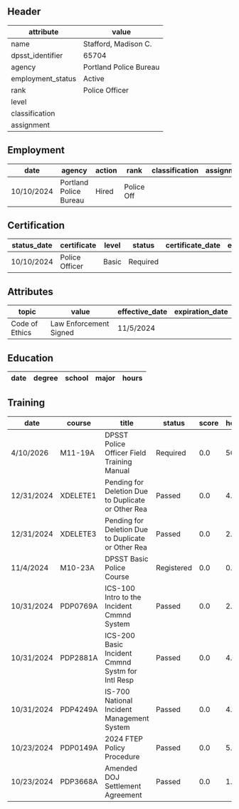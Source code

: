 ## Header
| attribute | value |
| --------- | ----- |
| name | Stafford, Madison C. |
| dpsst_identifier | 65704 |
| agency | Portland Police Bureau |
| employment_status | Active |
| rank | Police Officer |
| level |  |
| classification |  |
| assignment |  |
## Employment
| date | agency | action | rank | classification | assignment |
| ---- | ------ | ------ | ---- | -------------- | ---------- |
| 10/10/2024 | Portland Police Bureau | Hired | Police Off |  |  |
## Certification
| status_date | certificate | level | status | certificate_date | expiration_date | probation_date |
| ----------- | ----------- | ----- | ------ | ---------------- | --------------- | -------------- |
| 10/10/2024 | Police Officer | Basic | Required |  |  | 4/10/2026 |
## Attributes
| topic | value | effective_date | expiration_date |
| ----- | ----- | -------------- | --------------- |
| Code of Ethics | Law Enforcement Signed | 11/5/2024 |  |
## Education
| date | degree | school | major | hours |
| ---- | ------ | ------ | ----- | ----- |
## Training
| date | course | title | status | score | hours |
| ---- | ------ | ----- | ------ | ----- | ----- |
| 4/10/2026 | M11-19A | DPSST Police Officer Field Training Manual | Required | 0.0 | 50.00 |
| 12/31/2024 | XDELETE1 | Pending for Deletion Due to Duplicate or Other Rea | Passed | 0.0 | 4.00 |
| 12/31/2024 | XDELETE3 | Pending for Deletion Due to Duplicate or Other Rea | Passed | 0.0 | 2.00 |
| 11/4/2024 | M10-23A | DPSST Basic Police Course | Registered | 0.0 | 0.00 |
| 10/31/2024 | PDP0769A | ICS-100 Intro to the Incident Cmmnd System | Passed | 0.0 | 2.00 |
| 10/31/2024 | PDP2881A | ICS-200 Basic Incident Cmmnd Systm for Intl Resp | Passed | 0.0 | 4.00 |
| 10/31/2024 | PDP4249A | IS-700 National Incident Management System | Passed | 0.0 | 4.00 |
| 10/23/2024 | PDP0149A | 2024 FTEP Policy  Procedure | Passed | 0.0 | 5.00 |
| 10/23/2024 | PDP3668A | Amended DOJ Settlement Agreement | Passed | 0.0 | 1.00 |
